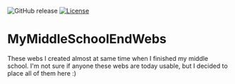 ![GitHub release](https://img.shields.io/github/release/MekDrop/MyMiddleSchoolEndWebs.svg?maxAge=2592000) [![License](https://img.shields.io/github/license/MekDrop/MyMiddleSchoolEndWebs.svg?maxAge=2592000)](License.txt)

# MyMiddleSchoolEndWebs
These webs I created almost at same time when I finished my middle school. I'm not sure if anyone these webs are today usable, but I decided to place all of them here :)
